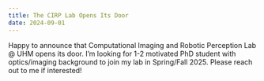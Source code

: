 ```yaml
---
title: The CIRP Lab Opens Its Door
date: 2024-09-01
---
```


Happy to announce that Computational Imaging and Robotic Perception Lab @ UHM opens its door. 
I’m looking for 1-2 motivated PhD student with optics/imaging background to join my lab in Spring/Fall 2025. Please reach out to me if interested!

<!--more-->

